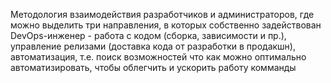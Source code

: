 Методология взаимодействия разработчиков и администраторов, где можно выделить три направления, в которых собственно задействован DevOps-инженер - работа с кодом (сборка, зависимости и пр.), управление релизами (доставка кода от разработки в продакшн), автоматизация, т.е. поиск возможностей что как можно оптимально автоматизировать, чтобы облегчить и ускорить работу комманды
